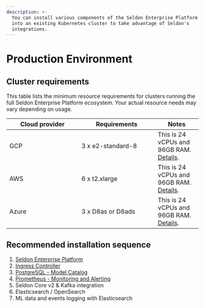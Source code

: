```yaml
---
description: >-
  You can install various components of the Seldon Enterprise Platform modularly
  into an existing Kubernetes cluster to take advantage of Seldon's
  integrations.
---
```


# Production Environment

## Cluster requirements

This table lists the minimum resource requirements for clusters running the full Seldon Enterprise Platform ecosystem. Your actual resource needs may vary depending on usage.

<table><thead><tr><th width="173">Cloud provider</th><th width="184">Requirements</th><th>Notes</th></tr></thead><tbody><tr><td>GCP</td><td>3 x e2-standard-8</td><td>This is 24 vCPUs and 96GB RAM. <a href="https://cloud.google.com/compute/docs/general-purpose-machines#e2_machine_types">Details</a>.</td></tr><tr><td>AWS</td><td>6 x t2.xlarge</td><td>This is 24 vCPUs and 96GB RAM. <a href="https://aws.amazon.com/ec2/instance-types/t2/">Details</a>.</td></tr><tr><td>Azure</td><td>3 x D8as or D8ads</td><td>This is 24 vCPUs and 96GB RAM. <a href="https://azure.microsoft.com/en-gb/pricing/details/virtual-machines/linux/#pricing">Details</a>.</td></tr></tbody></table>

## Recommended installation sequence

1. [Seldon Enterprise Platform](seldon-enterprise-platform.md)
2. [Ingress Controller](ingress-controller/)
3. [PostgreSQL - Model Catalog](postgresql/)
4. [Prometheus - Monitoring and Alerting](observability-alerting/)
5. Seldon Core v2 & Kafka integration
6. Elasticsearch / OpenSearch
7. ML data and events logging with Elasticsearch
